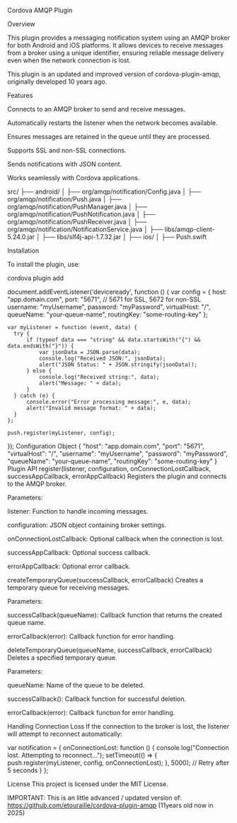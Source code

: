 Cordova AMQP Plugin

Overview

This plugin provides a messaging notification system using an AMQP broker for both Android and iOS platforms. It allows devices to receive messages from a broker using a unique identifier, ensuring reliable message delivery even when the network connection is lost.

This plugin is an updated and improved version of cordova-plugin-amqp, originally developed 10 years ago.

Features

Connects to an AMQP broker to send and receive messages.

Automatically restarts the listener when the network becomes available.

Ensures messages are retained in the queue until they are processed.

Supports SSL and non-SSL connections.

Sends notifications with JSON content.

Works seamlessly with Cordova applications.

src/
├── android/
│   ├── org/amqp/notification/Config.java
│   ├── org/amqp/notification/Push.java
│   ├── org/amqp/notification/PushManager.java
│   ├── org/amqp/notification/PushNotification.java
│   ├── org/amqp/notification/PushReceiver.java
│   ├── org/amqp/notification/NotificationService.java
│   ├── libs/amqp-client-5.24.0.jar
│   ├── libs/slf4j-api-1.7.32.jar
│
├── ios/
│   ├── Push.swift



Installation

To install the plugin, use:

cordova plugin add <plugin-repository-url>


document.addEventListener('deviceready', function () {
    var config = {
      host: "app.domain.com",
      port: "5671",  // 5671 for SSL, 5672 for non-SSL
      username: "myUsername",
      password: "myPassword",
      virtualHost: "/",
      queueName: "your-queue-name",
      routingKey: "some-routing-key"
    };
  
    var myListener = function (event, data) {
      try {
          if (typeof data === "string" && data.startsWith("{") && data.endsWith("}")) {
              var jsonData = JSON.parse(data);
              console.log("Received JSON:", jsonData);
              alert("JSON Status: " + JSON.stringify(jsonData));
          } else {
              console.log("Received string:", data);
              alert("Message: " + data);
          }
      } catch (e) {
          console.error("Error processing message:", e, data);
          alert("Invalid message format: " + data);
      }
    };
  
    push.register(myListener, config);
});
Configuration Object
{
  "host": "app.domain.com",
  "port": "5671",
  "virtualHost": "/",
  "username": "myUsername",
  "password": "myPassword",
  "queueName": "your-queue-name",
  "routingKey": "some-routing-key"
}
Plugin API
register(listener, configuration, onConnectionLostCallback, successAppCallback, errorAppCallback)
Registers the plugin and connects to the AMQP broker.

Parameters:

listener: Function to handle incoming messages.

configuration: JSON object containing broker settings.

onConnectionLostCallback: Optional callback when the connection is lost.

successAppCallback: Optional success callback.

errorAppCallback: Optional error callback.

createTemporaryQueue(successCallback, errorCallback)
Creates a temporary queue for receiving messages.

Parameters:

successCallback(queueName): Callback function that returns the created queue name.

errorCallback(error): Callback function for error handling.

deleteTemporaryQueue(queueName, successCallback, errorCallback)
Deletes a specified temporary queue.

Parameters:

queueName: Name of the queue to be deleted.

successCallback(): Callback function for successful deletion.

errorCallback(error): Callback function for error handling.

Handling Connection Loss
If the connection to the broker is lost, the listener will attempt to reconnect automatically:

var notification = {
    onConnectionLost: function () {
        console.log("Connection lost. Attempting to reconnect...");
        setTimeout(() => {
            push.register(myListener, config, onConnectionLost);
        }, 5000); // Retry after 5 seconds
    }
};


License
This project is licensed under the MIT License.

IMPORTANT:
This is an little advanced / updated version of:
https://github.com/etouraille/cordova-plugin-amqp (11years old now in 2025)


